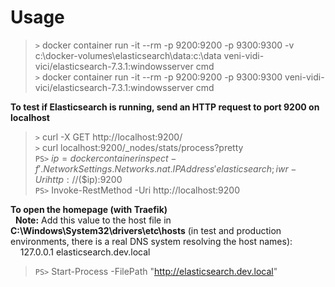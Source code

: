 Usage
=====
>`>` docker container run -it --rm -p 9200:9200 -p 9300:9300 -v c:\docker-volumes\elasticsearch\data:c:\data veni-vidi-vici/elasticsearch-7.3.1:windowsserver cmd  
>`>` docker container run -it --rm -p 9200:9200 -p 9300:9300  veni-vidi-vici/elasticsearch-7.3.1:windowsserver cmd

**To test if Elasticsearch is running, send an HTTP request to port 9200 on localhost**
>`>` curl -X GET http://localhost:9200/  
>`>` curl localhost:9200/_nodes/stats/process?pretty  
>`PS>` $ip = docker container inspect -f '{{ .NetworkSettings.Networks.nat.IPAddress }}' elasticsearch; iwr -Uri http://$($ip):9200  
>`PS>` Invoke-RestMethod -Uri http://localhost:9200

**To open the homepage (with Traefik)**  
&nbsp;&nbsp;**Note:** Add this value to the host file in **C:\Windows\System32\drivers\etc\hosts** (in test and production environments, there is a real DNS system resolving the host names):  
&nbsp;&nbsp;&nbsp;&nbsp;127.0.0.1 elasticsearch.dev.local  

>`PS>` Start-Process -FilePath "http://elasticsearch.dev.local"
